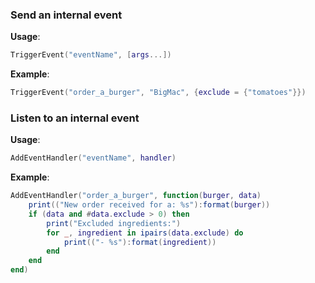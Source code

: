### Send an internal event

__**Usage**__:
```lua
TriggerEvent("eventName", [args...])
```

__**Example**__:
```lua
TriggerEvent("order_a_burger", "BigMac", {exclude = {"tomatoes"}})
```

### Listen to an internal event

__**Usage**__:
```lua
AddEventHandler("eventName", handler)
```

__**Example**__:
```lua
AddEventHandler("order_a_burger", function(burger, data)
    print(("New order received for a: %s"):format(burger))
    if (data and #data.exclude > 0) then
        print("Excluded ingredients:")
        for _, ingredient in ipairs(data.exclude) do
            print(("- %s"):format(ingredient))
        end
    end
end)
```